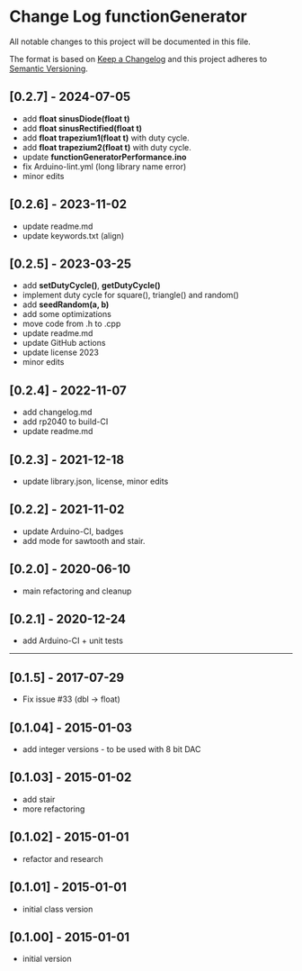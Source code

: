 # Change Log functionGenerator

All notable changes to this project will be documented in this file.

The format is based on [Keep a Changelog](http://keepachangelog.com/)
and this project adheres to [Semantic Versioning](http://semver.org/).


## [0.2.7] - 2024-07-05
- add **float sinusDiode(float t)**
- add **float sinusRectified(float t)**
- add **float trapezium1(float t)** with duty cycle.
- add **float trapezium2(float t)** with duty cycle.
- update **functionGeneratorPerformance.ino**
- fix Arduino-lint.yml (long library name error)
- minor edits

## [0.2.6] - 2023-11-02
- update readme.md
- update keywords.txt (align)

## [0.2.5] - 2023-03-25
- add **setDutyCycle()**, **getDutyCycle()**
- implement duty cycle for square(), triangle() and random()
- add **seedRandom(a, b)**
- add some optimizations
- move code from .h to .cpp
- update readme.md
- update GitHub actions
- update license 2023
- minor edits

## [0.2.4] - 2022-11-07
- add changelog.md
- add rp2040 to build-CI
- update readme.md

## [0.2.3] - 2021-12-18
- update library.json, license, minor edits

## [0.2.2] - 2021-11-02
- update Arduino-CI, badges
- add mode for sawtooth and stair.

## [0.2.0] - 2020-06-10
- main refactoring and cleanup

## [0.2.1] - 2020-12-24
- add Arduino-CI + unit tests

----

## [0.1.5] - 2017-07-29
- Fix issue #33 (dbl -> float)

## [0.1.04] - 2015-01-03
- add integer versions - to be used with 8 bit DAC

## [0.1.03] - 2015-01-02
- add stair
- more refactoring

## [0.1.02] - 2015-01-01
- refactor and research

## [0.1.01] - 2015-01-01
- initial class version

## [0.1.00] - 2015-01-01
- initial version


